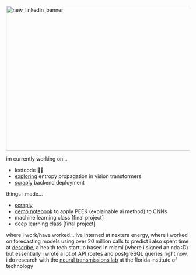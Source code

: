 <img width="1584" height="396" alt="new_linkedin_banner" src="https://github.com/user-attachments/assets/ba97b118-22b0-4ea0-a878-647d115304d2" />



im currently working on...
- leetcode 😵‍💫
- [exploring](https://github.com/mehek-niwas/PEEK-Var) entropy propagation in vision transformers
- [scraply](https://github.com/the-AMA-team/scraply) backend deployment

things i made...
- [scraply](https://github.com/the-AMA-team/scraply) 
- [demo notebook](https://github.com/mehek-niwas/PEEK/blob/main/MNIST%20Demo.ipynb) to apply PEEK (explainable ai method) to CNNs
- machine learning class [final project] 
- deep learning class [final project]

where i work/have worked...
ive interned at nextera energy, where i worked on forecasting models using over 20 million calls to predict 
i also spent time at [describe](https://www.describemed.com/), a health tech startup based in miami (where i signed an nda :D) but essentially i wrote a lot of API routes and postgreSQL queries
right now, i do research with the [neural transmissions lab](https://github.com/NEural-TransmissionS) at the florida institute of technology

